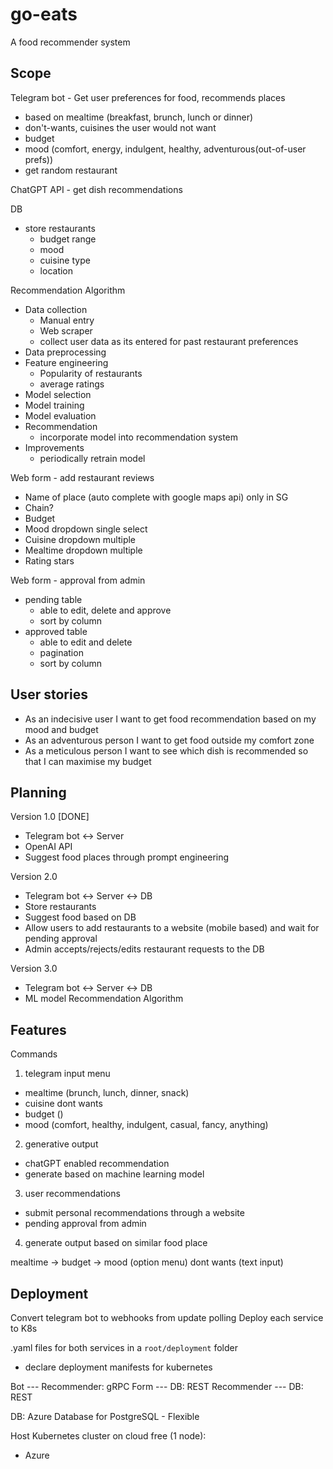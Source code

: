 # go-eats
A food recommender system

## Scope

Telegram bot - Get user preferences for food, recommends places
  - based on mealtime (breakfast, brunch, lunch or dinner)
  - don't-wants, cuisines the user would not want
  - budget
  - mood (comfort, energy, indulgent, healthy, adventurous(out-of-user prefs))
- get random restaurant

ChatGPT API - get dish recommendations

DB 
- store restaurants
  - budget range
  - mood
  - cuisine type
  - location

Recommendation Algorithm
- Data collection
  - Manual entry
  - Web scraper
  - collect user data as its entered for past restaurant preferences
- Data preprocessing
- Feature engineering
  - Popularity of restaurants
  - average ratings
- Model selection
- Model training
- Model evaluation
- Recommendation
  - incorporate model into recommendation system
- Improvements
  - periodically retrain model

Web form - add restaurant reviews
- Name of place (auto complete with google maps api) only in SG
- Chain?
- Budget
- Mood dropdown single select
- Cuisine dropdown multiple
- Mealtime dropdown multiple
- Rating stars

Web form - approval from admin
- pending table
  - able to edit, delete and approve
  - sort by column
- approved table
  - able to edit and delete
  - pagination
  - sort by column

## User stories

- As an indecisive user I want to get food recommendation based on my mood and budget
- As an adventurous person I want to get food outside my comfort zone
- As a meticulous person I want to see which dish is recommended so that I can maximise my budget

## Planning
Version 1.0 [DONE]
  - Telegram bot <-> Server
  - OpenAI API
  - Suggest food places through prompt engineering

Version 2.0
  - Telegram bot <-> Server <-> DB
  - Store restaurants
  - Suggest food based on DB
  - Allow users to add restaurants to a website (mobile based) and wait for pending approval
  - Admin accepts/rejects/edits restaurant requests to the DB

Version 3.0
  - Telegram bot <-> Server <-> DB
  - ML model Recommendation Algorithm

## Features
Commands
1. telegram input menu
  - mealtime (brunch, lunch, dinner, snack)
  - cuisine dont wants
  - budget ()
  - mood (comfort, healthy, indulgent, casual, fancy, anything)

2. generative output
  - chatGPT enabled recommendation
  - generate based on machine learning model

3. user recommendations
  - submit personal recommendations through a website
  - pending approval from admin

4. generate output based on similar food place


mealtime -> budget -> mood (option menu)
dont wants (text input)

## Deployment
Convert telegram bot to webhooks from update polling
Deploy each service to K8s

.yaml files for both services in a `root/deployment` folder
- declare deployment manifests for kubernetes

Bot --- Recommender: gRPC
Form --- DB: REST
Recommender --- DB: REST

DB: Azure Database for PostgreSQL - Flexible

Host Kubernetes cluster on cloud free (1 node):
- Azure
